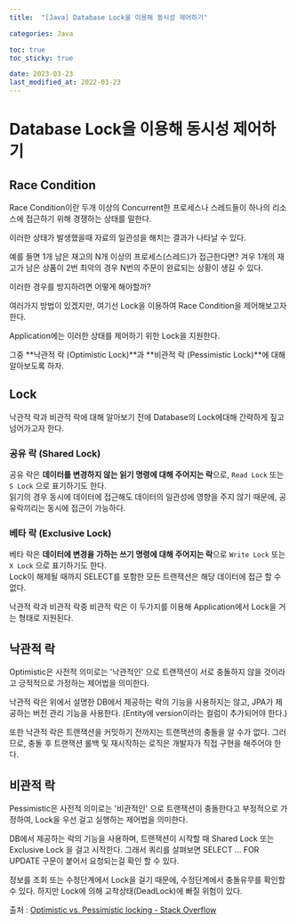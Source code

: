 ```yaml
---
title:  "[Java] Database Lock을 이용해 동시성 제어하기"

categories: Java

toc: true
toc_sticky: true

date: 2023-03-23
last_modified_at: 2022-03-23
---
```


# Database Lock을 이용해 동시성 제어하기

## Race Condition

Race Condition이란 두개 이상의 Concurrent한 프로세스나 스레드들이 하나의 리소스에 접근하기 위해 경쟁하는 상태를 말한다.

이러한 상태가 발생했을때 자료의 일관성을 해치는 결과가 나타날 수 있다.

예를 들면 1개 남은 재고의 N개 이상의 프로세스(스레드)가 접근한다면? 겨우 1개의 재고가 남은 상품이 2번 최악의 경우 N번의 주문이 완료되는 상황이 생길 수 있다.

이러한 경우를 방지하려면 어떻게 해야할까?

여러가지 방법이 있겠지만, 여기선 Lock을 이용하여 Race Condition을 제어해보고자 한다.

Application에는 이러한 상태를 제어하기 위한 Lock을 지원한다.

그중 **낙관적 락 (Optimistic Lock)**과 **비관적 락 (Pessimistic Lock)**에 대해 알아보도록 하자.


## Lock

낙관적 락과 비관적 락에 대해 알아보기 전에 Database의 Lock에대해 간략하게 짚고 넘어가고자 한다.

### 공유 락 (Shared Lock)

공유 락은 **데이터를 변경하지 않는 읽기 명령에 대해 주어지는 락**으로, `Read Lock` 또는 `S Lock` 으로 표기하기도 한다.  
읽기의 경우 동시에 데이터에 접근해도 데이터의 일관성에 영향을 주지 않기 때문에, 공유락끼리는 동시에 접근이 가능하다.

### 베타 락 (Exclusive Lock)

베타 락은 **데이터에 변경을 가하는 쓰기 명령에 대해 주어지는 락**으로 `Write Lock` 또는 `X Lock` 으로 표기하기도 한다.  
Lock이 해제될 때까지 SELECT를 포함한 모든 트랜잭션은 해당 데이터에 접근 할 수 없다.


낙관적 락과 비관적 락중 비관적 락은 이 두가지를 이용해 Application에서 Lock을 거는 형태로 지원된다.


## 낙관적 락

Optimistic은 사전적 의미로는 '낙관적인' 으로 트랜잭션이 서로 충돌하지 않을 것이라고 긍적적으로 가정하는 제어법을 의미한다.

낙관적 락은 위에서 설명한 DB에서 제공하는 락의 기능을 사용하지는 않고, JPA가 제공하는 버전 관리 기능을 사용한다. (Entity에 version이라는 컬럼이 추가되어야 한다.)

또한 낙관적 락은 트랜잭션을 커밋하기 전까지는 트랜잭션의 충돌을 알 수가 없다. 그러므로, 충돌 후 트랜잭션 롤백 및 재시작하는 로직은 개발자가 직접 구현을 해주어야 한다.


## 비관적 락

Pessimistic은 사전적 의미로는 '비관적인' 으로 트랜잭션이 충돌한다고 부정적으로 가정하여, Lock을 우선 걸고 실행하는 제어법을 의미한다.

DB에서 제공하는 락의 기능을 사용하며, 트랜잭션이 시작할 때 Shared Lock 또는 Exclusive Lock 을 걸고 시작한다. 그래서 쿼리를 살펴보면 SELECT ... FOR UPDATE 구문이 붙어서 요청되는걸 확인 할 수 있다.

정보를 조회 또는 수정단계에서 Lock을 걸기 때문에, 수정단계에서 충돌유무를 확인할 수 있다. 하지만 Lock에 의해 교착상태(DeadLock)에 빠질 위험이 있다.


출처 : [Optimistic vs. Pessimistic locking - Stack Overflow](https://stackoverflow.com/questions/129329/optimistic-vs-pessimistic-locking)